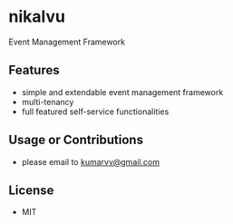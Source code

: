 # nikalvu
Event Management Framework

## Features 
- simple and extendable event management framework 
- multi-tenancy 
- full featured self-service functionalities

## Usage or Contributions
- please email to kumarvv@gmail.com

## License 
- MIT 
